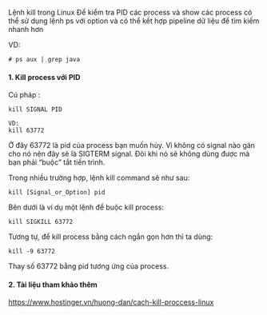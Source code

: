 Lệnh kill trong Linux Để kiểm tra PID các process và show các process có thể sử dụng lệnh ps với option và có thể kết hợp pipeline dữ liệu để tìm kiếm nhanh hơn

VD:
```
# ps aux | grep java
```
#### 1. Kill process với PID

Cú pháp :
```
kill SIGNAL PID
```
```
VD:
kill 63772
```
Ở đây 63772 là pid của process bạn muốn hủy. Vì không có signal nào gán cho nó nên đây sẽ là SIGTERM signal. Đôi khi nó sẽ không dùng được mà bạn phải “buộc” tắt tiến trình.

Trong nhiều trường hợp, lệnh kill command sẽ như sau:
```
kill [Signal_or_Option] pid
```
Bên dưới là ví dụ một lệnh để buộc kill process:
```
kill SIGKILL 63772
```
Tương tự, để kill process bằng cách ngắn gọn hơn thì ta dùng:
```
kill -9 63772
```
Thay số 63772 bằng pid tương ứng của process.
#### 2. Tài liệu tham khảo thêm
https://www.hostinger.vn/huong-dan/cach-kill-proccess-linux
